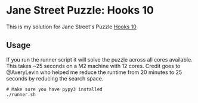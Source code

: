# Jane Street Puzzle: Hooks 10
This is my solution for Jane Street's Puzzle [Hooks 10](https://www.janestreet.com/puzzles/hooks-10-index/)

## Usage

If you run the runner script it will solve the puzzle across all cores available. 
This takes ~25 seconds on a M2 machine with 12 cores.
Credit goes to @AveryLevin who helped me reduce the runtime from 
20 minutes to 25 seconds by reducing the search space.
```
# Make sure you have pypy3 installed
./runner.sh
```
